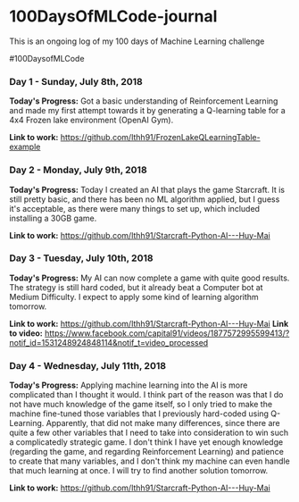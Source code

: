 # 100DaysOfMLCode-journal
This is an ongoing log of my 100 days of Machine Learning challenge

#100DaysofMLCode

<h3>Day 1 - Sunday, July 8th, 2018 </h3>
<b>Today's Progress:</b> Got a basic understanding of Reinforcement Learning and made my first attempt towards it by generating a Q-learning table for a 4x4 Frozen lake environment (OpenAI Gym).

<b>Link to work:</b> https://github.com/lthh91/FrozenLakeQLearningTable-example </b>

<h3>Day 2 - Monday, July 9th, 2018 </h3>
<b>Today's Progress:</b> Today I created an AI that plays the game Starcraft. It is still pretty basic, and there has been no ML algorithm applied, but I guess it's acceptable, as there were many things to set up, which included installing a 30GB game.

<b>Link to work:</b> https://github.com/lthh91/Starcraft-Python-AI---Huy-Mai </b>

<h3>Day 3 - Tuesday, July 10th, 2018 </h3>
<b>Today's Progress:</b> My AI can now complete a game with quite good results. The strategy is still hard coded, but it already beat a Computer bot at Medium Difficulty. I expect to apply some kind of learning algorithm tomorrow.

<b>Link to work:</b> https://github.com/lthh91/Starcraft-Python-AI---Huy-Mai
<b>Link to video:</b> https://www.facebook.com/capital91/videos/1877572995599413/?notif_id=1531248924848114&notif_t=video_processed

<h3>Day 4 - Wednesday, July 11th, 2018 </h3>
<b>Today's Progress:</b> Applying machine learning into the AI is more complicated than I thought it would. I think part of the reason was that I do not have much knowledge of the game itself, so I only tried to make the machine fine-tuned those variables that I previously hard-coded using Q-Learning. Apparently, that did not make many differences, since there are quite a few other variables that I need to take into consideration to win such a complicatedly strategic game. I don't think I have yet enough knowledge (regarding the game, and regarding Reinforcement Learning) and patience to create that many variables, and I don't think my machine can even handle that much learning at once. I will try to find another solution tomorrow.

<b>Link to work:</b> https://github.com/lthh91/Starcraft-Python-AI---Huy-Mai
